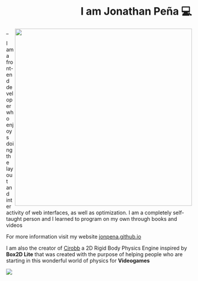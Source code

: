 <div align="right">

# I am Jonathan Peña 💻

</div>

<img width="480" height="auto" align="right" src="https://github.com/jonpena/jonpena/blob/main/banner.png">
_

I am a front-end developer who enjoys doing the layout and interactivity 
of web interfaces, as well as optimization. I am a completely self-taught person 
and I learned to program on my own through books and videos

For more information visit my website <a href="https://jonpena.github.io" target="_blank" rel="noopener">jonpena.github.io</a>

I am also the creator of <a href="https://github.com/jonpena/Cirobb" target="_blank" rel="noopener">Cirobb</a> a 2D Rigid Body Physics Engine inspired by **Box2D Lite** that was created with the purpose of helping people who are starting in this wonderful world of physics for **Videogames**

<img align="center" src="https://github.com/jonpena/jonpena/blob/main/poster.png">


